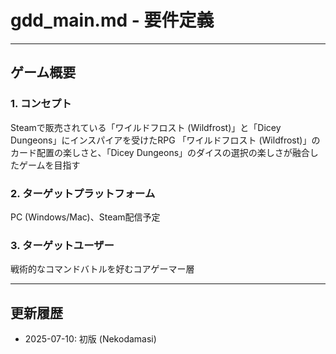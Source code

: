 # gdd_main.md - 要件定義

---

## ゲーム概要

### 1. コンセプト

Steamで販売されている「ワイルドフロスト (Wildfrost)」と「Dicey Dungeons」にインスパイアを受けたRPG
「ワイルドフロスト (Wildfrost)」のカード配置の楽しさと、「Dicey Dungeons」のダイスの選択の楽しさが融合したゲームを目指す

### 2. ターゲットプラットフォーム

PC (Windows/Mac)、Steam配信予定

### 3. ターゲットユーザー

戦術的なコマンドバトルを好むコアゲーマー層

---

## 更新履歴

- 2025-07-10: 初版 (Nekodamasi)